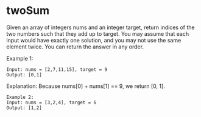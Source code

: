 # twoSum 

Given an array of integers nums and an integer target, return indices of the two numbers such that they add up to target.
You may assume that each input would have exactly one solution, and you may not use the same element twice.
You can return the answer in any order.

Example 1:

```
Input: nums = [2,7,11,15], target = 9
Output: [0,1]
```
Explanation: Because nums[0] + nums[1] == 9, we return [0, 1].

```
Example 2:
Input: nums = [3,2,4], target = 6
Output: [1,2]